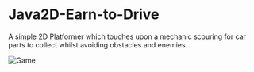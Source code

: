 # Java2D-Earn-to-Drive
A simple 2D Platformer which touches upon a mechanic scouring for car parts to collect whilst avoiding obstacles and enemies



![Game](https://github.com/DysAndrie/Java2D-Earn-to-Drive/assets/123649294/36d4895a-e928-42d1-ad37-623a7489f9ee)
